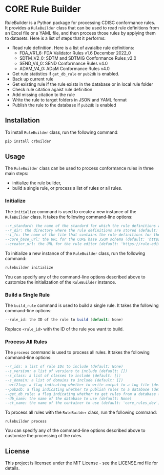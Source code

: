 
# CORE Rule Builder

RuleBuilder is a Python package for processing CDISC conformance rules. It 
provides a `RuleBuilder` class that can be used to read rule definitions from 
an Excel file or a YAML file, and then process those rules by applying them to 
datasets. Here is a list of steps that it performs:
* Read rule definition. Here is a list of avaialbe rule definitions:
    - FDA_VR1_6: FDA Validator Rules v1.6 December 2022_0
    - SDTM_V2_0: SDTM and SDTMIG Conformance Rules_v2.0
    - SEND_V4_0: SEND Conformance Rules v4.0
    - ADAM_V4_0: ADaM Conformance Rules v4.0
* Get rule statistics if `get_db_rule` or `pub2db` is enabled.
* Back up current rule 
* Get existing rule if the rule exists in the database or in local rule folder
* Check rule citation agaist rule definition 
* Add missing citation to the rule
* Write the rule to target folders in JSON and YAML format
* Publish the rule to the database if `pub2db` is enabled

## Installation

To install `RuleBuilder` class, run the following command:
```python
pip install crbuilder
```

## Usage

The `RuleBuilder` class can be used to process conformance rules in three main 
steps: 
* initialize the rule builder, 
* build a single rule, or process a list of rules or all rules.

### Initialize

The `initialize` command is used to create a new instance of the `RuleBuilder` 
class. It takes the following command-line options:

```sql
--r_standard: the name of the standard for which the rule definitions are being processed (default: 'SDTM_V2_0')
--r_dir: the directory where the rule definitions are stored (default: None)
--i_fn: the name of the file that contains the rule definitions for the specified standard (default: 'SDTM_and_SDTMIG_Conformance_Rules_v2.0.yaml')
--core_base_url: the URL for the CORE base JSON schema (default: 'https://raw.githubusercontent.com/cdisc-org/conformance-rules-editor/main/public/schema/CORE-base.json')
--creator_url: the URL for the rule editor (default: 'https://rule-editor.cdisc.org/.auth/me')
```

To initialize a new instance of the `RuleBuilder` class, run the following command:

```Python 
rulebuilder initialize
```


You can specify any of the command-line options described above to customize the 
initialization of the `RuleBuilder` instance.

### Build a Single Rule

The `build_rule` command is used to build a single rule. It takes the following 
command-line options:

```java
--rule_id: the ID of the rule to build (default: None)
```


Replace `<rule_id>` with the ID of the rule you want to build.

### Process All Rules

The `process` command is used to process all rules. It takes the following 
command-line options:

```sql
--r_ids: a list of rule IDs to include (default: None)
--s_version: a list of versions to include (default: [])
--s_class: a list of classes to include (default: [])
--s_domain: a list of domains to include (default: [])
--wrt2log: a flag indicating whether to write output to a log file (default: 1)
--pub2db: a flag indicating whether to publish rules to a database (default: 0)
--get_db_rule: a flag indicating whether to get rules from a database (default: 1)
--db_name: the name of the database to use (default: None)
--ct_name: the name of the container to use (default: 'core_rules_dev')
```

To process all rules with the `RuleBuilder` class, run the following command:

```
rulebuilder process
```

You can specify any of the command-line options described above to customize the 
processing of the rules.

## License

This project is licensed under the MIT License - see the LICENSE.md file for details.


